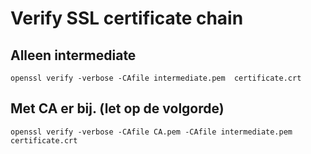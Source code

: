 # Verify SSL certificate chain  

## Alleen intermediate
```
openssl verify -verbose -CAfile intermediate.pem  certificate.crt
```

## Met CA er bij. (let op de volgorde)
```
openssl verify -verbose -CAfile CA.pem -CAfile intermediate.pem  certificate.crt
```
